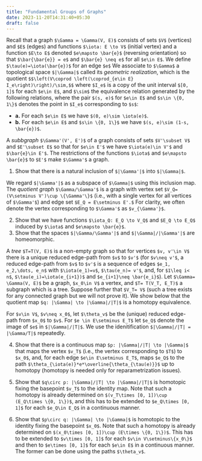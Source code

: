 ```yaml
---
title: "Fundamental Groups of Graphs"
date: 2023-11-20T14:31:40+05:30
draft: false
---
```


Recall that a graph `$\Gamma = \Gamma(V, E)$` consists of sets `$V$` (vertices) and `$E$` (edges) and functions `$\iota: E \to V$` (initial vertex) and a function `$E\to E$` denoted `$e\mapsto \bar{e}$` (reversing orientation) so that `$\bar{\bar{e}} = e$` and `$\bar{e} \neq e$` for all `$e\in E$`. We define `$\tau(e)=\iota(\bar{e})$` for an edge `$e$` We associate to `$\Gamma$` a topological space `$|\Gamma|$` called its _geometric realization_, which is the quotient 
`$$\left(V\coprod \left(\coprod_{e\in E} I_e\right)\right)/\sim,$$` 
where `$I_e$` is a copy of the unit interval `$[0, 1]$` for each `$e\in E$`, and `$\sim$` the equivalence relation generated by the following relations, where the pair `$(s, e)$` for `$e\in E$` and `$s\in \{0, 1\}$` denotes the point in `$I_e$` corresponding to `$s$`:
* __a.__ For each `$e\in E$` we have `$(0, e)\sim \iota(e)$`.
* __b.__ For each `$e\in E$` and `$s\in \{0, 1\}$` we have `$(s, e)\sim (1-s, \bar{e})$`.

A _subbgraph_ `$\Gamma'(V', E')$` of a graph consists of sets `$V'\subset V$` and `$E'\subset E$` so that for `$e\in E'$` we have `$\iota(e)\in V'$` and `$\bar{e}\in E'$`. The restrictions of the functions `$\iota$` and `$e\mapsto \bar{e}$` to `$E'$` make `$\Gamma'$` a graph. 

1. Show that there is a natural inclusion of `$|\Gamma'|$` into `$|\Gamma|$`.

We regard `$|\Gamma'|$` as a subspace of `$\Gamma|$` using this inclusion map. The _quotient graph_ `$\Gamma/\Gamma'$` is a graph with vertex set `$V_Q=(V\setminus V')\cup \{\Gamma'\}$` (i.e., with a single vertex for all vertices of `$\Gamma'$`) and edge set `$E_Q = E\setminus E'.$` For clarity, we often denote the vertex corresponding to `$\Gamma'$` as `$v_{\Gamma'}$`.

2. Show that we have functions `$\iota_Q: E_Q \to V_Q$` and `$E_Q \to E_Q$` induced by `$\iota$` and `$e\mapsto \bar{e}$`.
3. Show that the spaces `$|\Gamma/\Gamma'|$` and `$|\Gamma|/|\Gamma'|$` are homeomorphic.


A _tree_ `$T=T(V, E)$` is a non-empty graph so that for vertices `$v, v'\in V$` there is a unique reduced edge-path from `$v$` to `$v'$` (for `$v\neq v'$`, a reduced edge-path from `$v$` to `$v'$` is a sequence of edges `$e_1, e_2,\dots, e_n$` with `$\iota(e_1)=v$`, `$\tau(e_n)= v'$`, and, for `$1\leq i< n$`, `$\tau(e_i)=\iota(e_{i+1})$` and `$e_{i+1}\neq \bar{e_i}$`). Let `$\Gamma= \Gamma(V, E)$` be a graph, `$x_0\in V$` a vertex, and `$T= T(V_T, E_T)$` a subgraph which is a tree. Suppose further that `$V_T= V$` (such a tree exists for any connected graph but we will not prove it). We show below that the quotient map `$q: |\Gamma| \to |\Gamma|/|T|$` is a homotopy equivalence. 

For `$v\in V$`, `$v\neq x_0$`, let `$\theta_v$` be the (unique) reduced edge-path from `$x_0$` to `$v$`. For `$e \in E\setminus E_T$` let `$e_Q$` denote the image of `$e$` in `$|\Gamma|/|T|$`. We use the idenitification `$|\Gamma|/|T| = |\Gamma/T|$` repeatedly.

4. Show that there is a continuous map `$p: |\Gamma|/|T| \to |\Gamma|$` that maps the vertex `$v_T$` (i.e., the vertex corresponding to `$T$`) to `$x_0$`, and, for each edge `$e\in E\setminus E_T$`, maps `$e_Q$` to the path `$\theta_{\iota(e)}*e*\overline{\theta_{\tau(e)}}$` up to homotopy (homotopy is needed only for reparametrization issues).

5. Show that `$q\circ p: |\Gamma|/|T| \to |\Gamma|/|T|$` is homotopic fixing the basepoint `$v_T$` to the identity map. Note that such a homotopy is already determined on `$(v_T\times [0, 1])\cup (E_Q\times \{0, 1\})$`, and this has to be extended to `$e_Q\times [0, 1]$` for each `$e_Q\in E_Q$` in a continuous manner.

6. Show that `$p\circ q: |\Gamma| \to |\Gamma|$` is homotopic to the identity fixing the basepoint `$x_0$`. Note that such a homotopy is already determined on `$(x_0\times [0, 1])\cup (E\times \{0, 1\})$`. This has to be extended to `$v\times [0, 1]$` for each `$v\in V\setminus\{x_0\}$` and then to `$e\times [0, 1]$` for each `$e\in E$` in a continuous manner. The former can be done using the paths `$\theta_v$`.